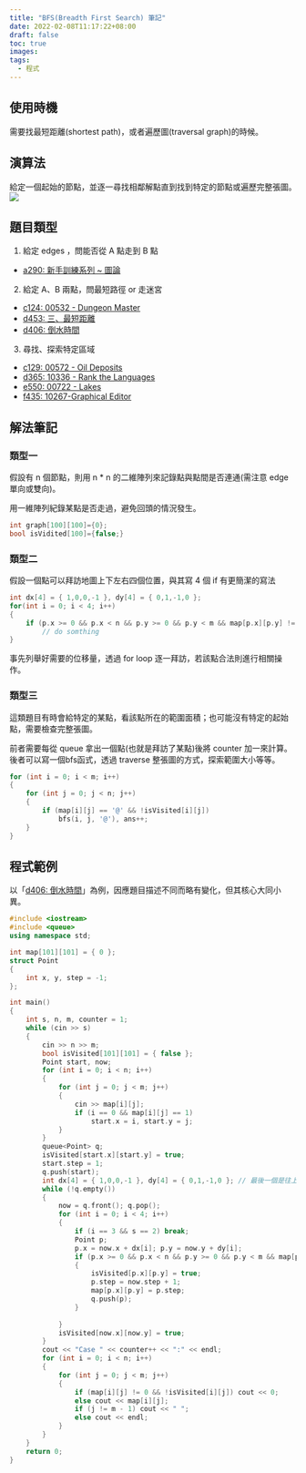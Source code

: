 ```yaml
---
title: "BFS(Breadth First Search) 筆記"
date: 2022-02-08T11:17:22+08:00
draft: false
toc: true
images:
tags: 
  - 程式
---
```


## 使用時機
需要找最短距離(shortest path)，或者遍歷圖(traversal graph)的時候。

## 演算法
給定一個起始的節點，並逐一尋找相鄰解點直到找到特定的節點或遍歷完整張圖。
![](https://i.imgur.com/HBxapW9.png)

## 題目類型
1) 給定 edges ，問能否從 A 點走到 B 點

* [a290: 新手訓練系列 ~ 圖論](https://zerojudge.tw/ShowProblem?problemid=a290)

2) 給定 A、B 兩點，問最短路徑 or 走迷宮

* [c124: 00532 - Dungeon Master](https://zerojudge.tw/ShowProblem?problemid=c124)
* [d453: 三、最短距離](https://zerojudge.tw/ShowProblem?problemid=d453)
* [d406: 倒水時間](https://zerojudge.tw/ShowProblem?problemid=d406)

3) 尋找、探索特定區域

* [c129: 00572 - Oil Deposits](https://zerojudge.tw/ShowProblem?problemid=c129)
* [d365: 10336 - Rank the Languages](https://zerojudge.tw/ShowProblem?problemid=d365)
* [e550: 00722 - Lakes](https://zerojudge.tw/ShowProblem?problemid=e550)
* [f435: 10267-Graphical Editor](https://zerojudge.tw/ShowProblem?problemid=f435)

## 解法筆記
### 類型一
假設有 n 個節點，則用 n * n 的二維陣列來記錄點與點間是否連通(需注意 edge 單向或雙向)。

用一維陣列紀錄某點是否走過，避免回頭的情況發生。

```cpp
int graph[100][100]={0};
bool isVidited[100]={false;}
```

### 類型二
假設一個點可以拜訪地圖上下左右四個位置，與其寫 4 個 if 有更簡潔的寫法

```cpp
int dx[4] = { 1,0,0,-1 }, dy[4] = { 0,1,-1,0 }; 
for(int i = 0; i < 4; i++)
{
    if (p.x >= 0 && p.x < n && p.y >= 0 && p.y < m && map[p.x][p.y] != 0 && !isVisited[p.x][p.y])
        // do somthing
}
```

事先列舉好需要的位移量，透過 for loop 逐一拜訪，若該點合法則進行相關操作。

### 類型三
這類題目有時會給特定的某點，看該點所在的範圍面積；也可能沒有特定的起始點，需要檢查完整張圖。

前者需要每從 queue 拿出一個點(也就是拜訪了某點)後將 counter 加一來計算。後者可以寫一個bfs函式，透過 traverse 整張圖的方式，探索範圍大小等等。
```cpp
for (int i = 0; i < m; i++)
{
	for (int j = 0; j < n; j++)
	{
		if (map[i][j] == '@' && !isVisited[i][j])
			bfs(i, j, '@'), ans++;
	}
}
```
## 程式範例
以「[d406: 倒水時間](https://zerojudge.tw/ShowProblem?problemid=d406)」為例，因應題目描述不同而略有變化，但其核心大同小異。
```cpp
#include <iostream>
#include <queue>
using namespace std;

int map[101][101] = { 0 };
struct Point
{
	int x, y, step = -1;
};

int main()
{
	int s, n, m, counter = 1;
	while (cin >> s)
	{
		cin >> n >> m;
		bool isVisited[101][101] = { false };
		Point start, now;
		for (int i = 0; i < n; i++)
		{
			for (int j = 0; j < m; j++)
			{
				cin >> map[i][j];
				if (i == 0 && map[i][j] == 1)
					start.x = i, start.y = j;
			}
		}
		queue<Point> q;
		isVisited[start.x][start.y] = true;
		start.step = 1;
		q.push(start);
		int dx[4] = { 1,0,0,-1 }, dy[4] = { 0,1,-1,0 }; // 最後一個是往上
		while (!q.empty())
		{
			now = q.front(); q.pop();
			for (int i = 0; i < 4; i++)
			{
				if (i == 3 && s == 2) break;
				Point p;
				p.x = now.x + dx[i]; p.y = now.y + dy[i];
				if (p.x >= 0 && p.x < n && p.y >= 0 && p.y < m && map[p.x][p.y] != 0 && !isVisited[p.x][p.y])
				{
					isVisited[p.x][p.y] = true;
					p.step = now.step + 1;
					map[p.x][p.y] = p.step;
					q.push(p);
				}
				
			}
			isVisited[now.x][now.y] = true;
		}
		cout << "Case " << counter++ << ":" << endl;
		for (int i = 0; i < n; i++)
		{
			for (int j = 0; j < m; j++)
			{
				if (map[i][j] != 0 && !isVisited[i][j]) cout << 0;
				else cout << map[i][j];
				if (j != m - 1) cout << " ";
				else cout << endl;
			}
		}
	}
	return 0;
}
```